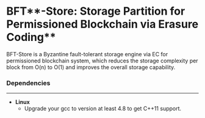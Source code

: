 # BFT**-Store: Storage Partition for Permissioned Blockchain via Erasure Coding**

BFT-Store is a Byzantine fault-tolerant storage engine via EC for permissioned blockchain system, which reduces the storage complexity per block from O(n) to O(1) and improves the overall storage capability.



### Dependencies

------

- **Linux**
  - Upgrade your gcc to version at least 4.8 to get C++11 support.